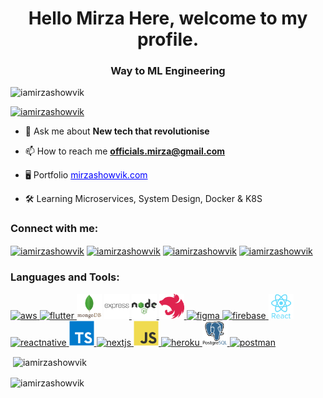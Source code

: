 <h1 align="center">Hello Mirza Here, welcome to my profile.</h1>
<h3 align="center">Way to ML Engineering</h3>

<p align="left"> <img src="https://komarev.com/ghpvc/?username=iamirzashowvik&label=Profile%20views&color=0e75b6&style=flat" alt="iamirzashowvik" /> </p>

<p align="left"> <a href="https://github.com/ryo-ma/github-profile-trophy"><img src="https://github-profile-trophy.vercel.app/?username=iamirzashowvik" alt="iamirzashowvik" /></a> </p>


- 💬 Ask me about **New tech that revolutionise**

- 📫 How to reach me **officials.mirza@gmail.com**

- 🖥️ Portfolio <a href="https://www.mirzashowvik.com/" style="color:blue;">mirzashowvik.com</a>

- 🛠 Learning Microservices, System Design, Docker & K8S



<h3 align="left">Connect with me:</h3>
<p align="left">
<a href="https://dev.to/iamirzashowvik" target="blank"><img align="center" src="https://raw.githubusercontent.com/rahuldkjain/github-profile-readme-generator/master/src/images/icons/Social/devto.svg" alt="iamirzashowvik" height="30" width="40" /></a>
<a href="https://twitter.com/iamirzashowvik" target="blank"><img align="center" src="https://raw.githubusercontent.com/rahuldkjain/github-profile-readme-generator/master/src/images/icons/Social/twitter.svg" alt="iamirzashowvik" height="30" width="40" /></a>
<a href="https://linkedin.com/in/mirzashowvik" target="blank"><img align="center" src="https://raw.githubusercontent.com/rahuldkjain/github-profile-readme-generator/master/src/images/icons/Social/linked-in-alt.svg" alt="iamirzashowvik" height="30" width="40" /></a>
<a href="https://instagram.com/mirzashowvik" target="blank"><img align="center" src="https://raw.githubusercontent.com/rahuldkjain/github-profile-readme-generator/master/src/images/icons/Social/instagram.svg" alt="iamirzashowvik" height="30" width="40" /></a>
</p>

<h3 align="left">Languages and Tools:</h3>
<p align="left">
  <a href="https://vercel.com/" target="_blank" rel="noreferrer"> <img src="https://camo.githubusercontent.com/add2c9721e333f0043ac938f3dadbc26a282776e01b95b308fcaba5afaf74ae3/68747470733a2f2f6173736574732e76657263656c2e636f6d2f696d6167652f75706c6f61642f76313538383830353835382f7265706f7369746f726965732f76657263656c2f6c6f676f2e706e67" alt="aws" width="40" height="40"/> </a><a href="https://www.mongodb.com/" target="_blank" rel="noreferrer"><a href="https://flutter.dev/" target="_blank" rel="noreferrer"> <img src="https://cdn.iconscout.com/icon/free/png-256/flutter-2752187-2285004.png" alt="flutter" width="40" height="40"/> </a><img src="https://raw.githubusercontent.com/devicons/devicon/master/icons/mongodb/mongodb-original-wordmark.svg" alt="mongodb" width="40" height="40"/> <a href="https://expressjs.com" target="_blank" rel="noreferrer"> <img src="https://raw.githubusercontent.com/devicons/devicon/master/icons/express/express-original-wordmark.svg" alt="express" width="40" height="40"/><a href="https://nodejs.org" target="_blank" rel="noreferrer"> <img src="https://raw.githubusercontent.com/devicons/devicon/master/icons/nodejs/nodejs-original-wordmark.svg" alt="nodejs" width="40" height="40"/><a href="https://nestjs.com/" target="_blank" rel="noreferrer"> <img src="https://raw.githubusercontent.com/devicons/devicon/master/icons/nestjs/nestjs-plain.svg" alt="nestjs" width="40" height="40"/> </a><a href="https://www.figma.com/" target="_blank" rel="noreferrer"> <img src="https://www.vectorlogo.zone/logos/figma/figma-icon.svg" alt="figma" width="40" height="40"/> </a><a href="https://firebase.google.com/" target="_blank" rel="noreferrer"> <img src="https://www.vectorlogo.zone/logos/firebase/firebase-icon.svg" alt="firebase" width="40" height="40"/> </a><a href="https://reactjs.org/" target="_blank" rel="noreferrer"> <img src="https://raw.githubusercontent.com/devicons/devicon/master/icons/react/react-original-wordmark.svg" alt="react" width="40" height="40"/> </a> <a href="https://reactnative.dev/" target="_blank" rel="noreferrer"> <img src="https://reactnative.dev/img/header_logo.svg" alt="reactnative" width="40" height="40"/> </a><a href="https://www.typescriptlang.org/" target="_blank" rel="noreferrer"> <img src="https://raw.githubusercontent.com/devicons/devicon/master/icons/typescript/typescript-original.svg" alt="typescript" width="40" height="40"/> </a>  <a href="https://nextjs.org/" target="_blank" rel="noreferrer"> <img src="https://cdn.worldvectorlogo.com/logos/nextjs-2.svg" alt="nextjs" width="40" height="40"/> </a><a href="https://developer.mozilla.org/en-US/docs/Web/JavaScript" target="_blank" rel="noreferrer"> <img src="https://raw.githubusercontent.com/devicons/devicon/master/icons/javascript/javascript-original.svg" alt="javascript" width="40" height="40"/> </a><a href="https://heroku.com" target="_blank" rel="noreferrer"> <img src="https://www.vectorlogo.zone/logos/heroku/heroku-icon.svg" alt="heroku" width="40" height="40"/> </a><a href="https://www.postgresql.org" target="_blank" rel="noreferrer"> <img src="https://raw.githubusercontent.com/devicons/devicon/master/icons/postgresql/postgresql-original-wordmark.svg" alt="postgresql" width="40" height="40"/> </a> <a href="https://postman.com" target="_blank" rel="noreferrer"> <img src="https://www.vectorlogo.zone/logos/getpostman/getpostman-icon.svg" alt="postman" width="40" height="40"/> </a>
</p>

<p>&nbsp;<img align="center" src="https://github-readme-stats.vercel.app/api?username=iamirzashowvik&show_icons=true&locale=en" alt="iamirzashowvik" /></p>

<p><img align="center" src="https://github-readme-streak-stats.herokuapp.com/?user=iamirzashowvik&" alt="iamirzashowvik" /></p>
